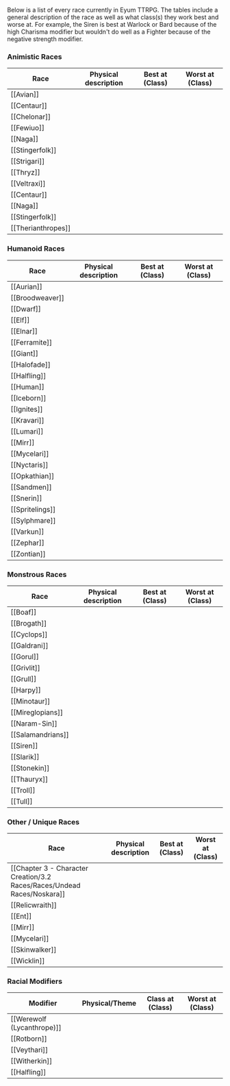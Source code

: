 Below is a list of every race currently in Eyum TTRPG. The tables include a general description of the race as well as what class(s) they work best and worse at. For example, the Siren is best at Warlock or Bard because of the high Charisma modifier but wouldn't do well as a Fighter because of the negative strength modifier. 
### Animistic Races

| Race               | Physical description | Best at (Class) | Worst at (Class) |
| ------------------ | -------------------- | --------------- | ---------------- |
| [[Avian]]          |                      |                 |                  |
| [[Centaur]]        |                      |                 |                  |
| [[Chelonar]]       |                      |                 |                  |
| [[Fewiuo]]         |                      |                 |                  |
| [[Naga]]           |                      |                 |                  |
| [[Stingerfolk]]    |                      |                 |                  |
| [[Strigari]]       |                      |                 |                  |
| [[Thryz]]          |                      |                 |                  |
| [[Veltraxi]]       |                      |                 |                  |
| [[Centaur]]        |                      |                 |                  |
| [[Naga]]           |                      |                 |                  |
| [[Stingerfolk]]    |                      |                 |                  |
| [[Therianthropes]] |                      |                 |                  |
### Humanoid Races

| Race            | Physical description | Best at (Class) | Worst at (Class) |
| --------------- | -------------------- | --------------- | ---------------- |
| [[Aurian]]      |                      |                 |                  |
| [[Broodweaver]] |                      |                 |                  |
| [[Dwarf]]       |                      |                 |                  |
| [[Elf]]         |                      |                 |                  |
| [[Elnar]]       |                      |                 |                  |
| [[Ferramite]]   |                      |                 |                  |
| [[Giant]]       |                      |                 |                  |
| [[Halofade]]    |                      |                 |                  |
| [[Halfling]]    |                      |                 |                  |
| [[Human]]       |                      |                 |                  |
| [[Iceborn]]     |                      |                 |                  |
| [[Ignites]]     |                      |                 |                  |
| [[Kravari]]     |                      |                 |                  |
| [[Lumari]]      |                      |                 |                  |
| [[Mirr]]        |                      |                 |                  |
| [[Mycelari]]    |                      |                 |                  |
| [[Nyctaris]]    |                      |                 |                  |
| [[Opkathian]]   |                      |                 |                  |
| [[Sandmen]]     |                      |                 |                  |
| [[Snerin]]      |                      |                 |                  |
| [[Spritelings]] |                      |                 |                  |
| [[Sylphmare]]   |                      |                 |                  |
| [[Varkun]]      |                      |                 |                  |
| [[Zephar]]      |                      |                 |                  |
| [[Zontian]]     |                      |                 |                  |
### Monstrous Races

| Race              | Physical description | Best at (Class) | Worst at (Class) |
| ----------------- | -------------------- | --------------- | ---------------- |
| [[Boaf]]          |                      |                 |                  |
| [[Brogath]]       |                      |                 |                  |
| [[Cyclops]]       |                      |                 |                  |
| [[Galdrani]]      |                      |                 |                  |
| [[Gorul]]         |                      |                 |                  |
| [[Grivlit]]       |                      |                 |                  |
| [[Grull]]         |                      |                 |                  |
| [[Harpy]]         |                      |                 |                  |
| [[Minotaur]]      |                      |                 |                  |
| [[Mireglopians]]  |                      |                 |                  |
| [[Naram-Sin]]     |                      |                 |                  |
| [[Salamandrians]] |                      |                 |                  |
| [[Siren]]         |                      |                 |                  |
| [[Slarik]]        |                      |                 |                  |
| [[Stonekin]]      |                      |                 |                  |
| [[Thauryx]]       |                      |                 |                  |
| [[Troll]]         |                      |                 |                  |
| [[Tull]]          |                      |                 |                  |
### Other / Unique Races

| Race            | Physical description | Best at (Class) | Worst at (Class) |
| --------------- | -------------------- | --------------- | ---------------- |
| [[Chapter 3 - Character Creation/3.2 Races/Races/Undead Races/Noskara]]     |                      |                 |                  |
| [[Relicwraith]] |                      |                 |                  |
| [[Ent]]         |                      |                 |                  |
| [[Mirr]]        |                      |                 |                  |
| [[Mycelari]]    |                      |                 |                  |
| [[Skinwalker]]  |                      |                 |                  |
| [[Wicklin]]     |                      |                 |                  |
### Racial Modifiers

| Modifier                   | Physical/Theme | Class at (Class) | Worst at (Class) |
| -------------------------- | -------------- | ---------------- | ---------------- |
| [[Werewolf (Lycanthrope)]] |                |                  |                  |
| [[Rotborn]]                |                |                  |                  |
| [[Veythari]]               |                |                  |                  |
| [[Witherkin]]              |                |                  |                  |
| [[Halfling]]               |                |                  |                  |
